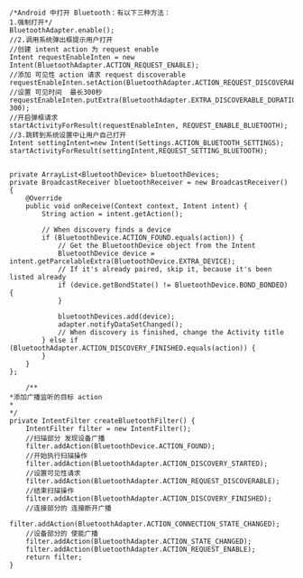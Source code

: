     /*Android 中打开 Bluetooth：有以下三种方法：
    1.强制打开*/
    BluetoothAdapter.enable();
    //2.调用系统弹出框提示用户打开
    //创建 intent action 为 request enable
    Intent requestEnableInten = new Intent(BluetoothAdapter.ACTION_REQUEST_ENABLE);
    //添加 可见性 action 请求 request discoverable
    requestEnableInten.setAction(BluetoothAdapter.ACTION_REQUEST_DISCOVERABLE);
    //设置 可见时间  最长300秒
    requestEnableInten.putExtra(BluetoothAdapter.EXTRA_DISCOVERABLE_DURATION, 300);
    //开启弹框请求
    startActivityForResult(requestEnableInten, REQUEST_ENABLE_BLUETOOTH);
    //3.跳转到系统设置中让用户自己打开
    Intent settingIntent=new Intent(Settings.ACTION_BLUETOOTH_SETTINGS);
    startActivityForResult(settingIntent,REQUEST_SETTING_BLUETOOTH);
    
    
    private ArrayList<BluetoothDevice> bluetoothDevices;
    private BroadcastReceiver bluetoothReceiver = new BroadcastReceiver() {
        @Override
        public void onReceive(Context context, Intent intent) {
            String action = intent.getAction();

            // When discovery finds a device
            if (BluetoothDevice.ACTION_FOUND.equals(action)) {
                // Get the BluetoothDevice object from the Intent
                BluetoothDevice device = intent.getParcelableExtra(BluetoothDevice.EXTRA_DEVICE);
                // If it's already paired, skip it, because it's been listed already
                if (device.getBondState() != BluetoothDevice.BOND_BONDED) {
                }

                bluetoothDevices.add(device);
                adapter.notifyDataSetChanged();
                // When discovery is finished, change the Activity title
            } else if (BluetoothAdapter.ACTION_DISCOVERY_FINISHED.equals(action)) {
            }
        }
    };
    
        /**
    *添加广播监听的目标 action 
    *
    */
    private IntentFilter createBluetoothFilter() {
        IntentFilter filter = new IntentFilter();
        //扫描部分 发现设备广播
        filter.addAction(BluetoothDevice.ACTION_FOUND);
        //开始执行扫描操作
        filter.addAction(BluetoothAdapter.ACTION_DISCOVERY_STARTED);
        //设置可见性请求
        filter.addAction(BluetoothAdapter.ACTION_REQUEST_DISCOVERABLE);
        //结束扫描操作
        filter.addAction(BluetoothAdapter.ACTION_DISCOVERY_FINISHED);
        //连接部分的 连接断开广播
        filter.addAction(BluetoothAdapter.ACTION_CONNECTION_STATE_CHANGED);
        //设备部分的 使能广播
        filter.addAction(BluetoothAdapter.ACTION_STATE_CHANGED);
        filter.addAction(BluetoothAdapter.ACTION_REQUEST_ENABLE);
        return filter;
    }